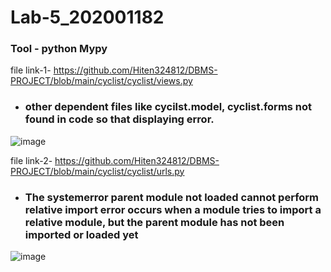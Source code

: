 # Lab-5_202001182

### Tool - python Mypy

file link-1- https://github.com/Hiten324812/DBMS-PROJECT/blob/main/cyclist/cyclist/views.py

- ### other dependent files like cycilst.model, cyclist.forms not found in code so that displaying error.

![image](https://user-images.githubusercontent.com/107188205/225570720-a7362095-b988-45d4-b534-2bab09a54653.png)

file link-2- https://github.com/Hiten324812/DBMS-PROJECT/blob/main/cyclist/cyclist/urls.py

- ### The systemerror parent module not loaded cannot perform relative import error occurs when a module tries to import a relative module, but the parent module has not been imported or loaded yet

![image](https://user-images.githubusercontent.com/107188205/225573988-5ab8d087-b494-4791-8184-673848e65fde.png)

